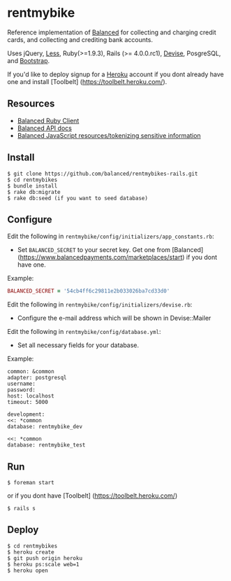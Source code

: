 rentmybike
===

Reference implementation of [Balanced](https://www.balancedpayments.com) for
collecting and charging credit cards, and collecting and crediting bank accounts.

Uses jQuery, [Less](http://lesscss.org/), Ruby(>=1.9.3), Rails (>= 4.0.0.rc1), [Devise](https://github.com/plataformatec/devise), PosgreSQL, and
[Bootstrap](http://twitter.github.com/bootstrap/).

If you'd like to deploy signup for a [Heroku](http://www.heroku.com/signup)
account if you dont already have one and install [Toolbelt]
(https://toolbelt.heroku.com/).

Resources
---
* [Balanced Ruby Client](https://github.com/balanced/balanced-ruby)
* [Balanced API docs](https://www.balancedpayments.com/docs/api?language=ruby)
* [Balanced JavaScript resources/tokenizing sensitive information](https://balancedpayments.com/docs/overview?language=ruby#tokenizing-sensitive-information)


Install
---

    $ git clone https://github.com/balanced/rentmybikes-rails.git
    $ cd rentmybikes
    $ bundle install
    $ rake db:migrate
    $ rake db:seed (if you want to seed database)


Configure
---

Edit the following in `rentmybike/config/initializers/app_constants.rb`:

* Set `BALANCED_SECRET` to your secret key. Get one from [Balanced] (https://www.balancedpayments.com/marketplaces/start) if you dont have one.

Example:

```ruby
BALANCED_SECRET = '54cb4ff6c29811e2b033026ba7cd33d0'
```

Edit the following in `rentmybike/config/initializers/devise.rb`:

* Configure the e-mail address which will be shown in Devise::Mailer

Edit the following in `rentmybike/config/database.yml`:

* Set all necessary fields for your database.

Example:

```
common: &common
adapter: postgresql
username:
password:
host: localhost
timeout: 5000
```

```
development:
<<: *common
database: rentmybike_dev
```

```test:
<<: *common
database: rentmybike_test
```



Run
---

    $ foreman start

or if you dont have [Toolbelt] (https://toolbelt.heroku.com/)

    $ rails s


Deploy
---
    $ cd rentmybikes
    $ heroku create
    $ git push origin heroku
    $ heroku ps:scale web=1
    $ heroku open
